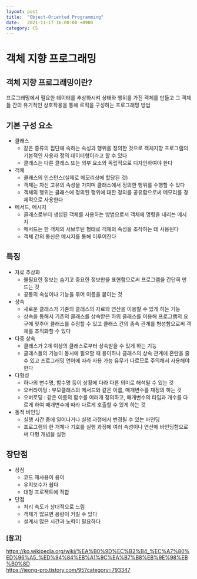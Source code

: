 ```yaml
---
layout: post
title:  "Object-Oriented Programming"
date:   2021-11-17 16:00:00 +0900
category: CS
---
```


# 객체 지향 프로그래밍

## 객체 지향 프로그래밍이란?

프로그래밍에서 필요한 데이터를 추상화시켜 상태와 행위를 가진 객체를 만들고
그 객체들 간의 유기적인 상호작용을 통해 로직을 구성하는 프로그래밍 방법

## 기본 구성 요소

- 클래스
  * 같은 종류의 집단에 속하는 속성과 행위를 정의한 것으로 객체지향 프로그램의
    기본적인 사용자 정의 데이터형이라고 할 수 있다
  * 클래스는 다른 클래스 또는 외부 요소와 독립적으로 디자인하여야 한다
- 객체
  * 클래스의 인스턴스(실제로 메모리상에 할당된 것)
  * 객체는 자신 고유의 속성을 가지며 클래스에서 정의한 행위를 수행할 수 있다
  * 객체의 행위는 클래스에 정의된 행위에 대한 정의를 공유함으로써 메모리를
    경제적으로 사용한다
- 메서드, 메시지
  * 클래스로부터 생성된 객체를 사용하는 방법으로서 객체에 명령을 내리는 메시지
  * 메서드는 한 객체의 서브루틴 형태로 객체의 속성을 조작하는 데 사용된다
  * 객체 간의 통신은 메시지를 통해 이루어진다

## 특징

- 자료 추상화
  * 불필요한 정보는 숨기고 중요한 정보만을 표현함으로써 프로그램을 간단히 만드는 것
  * 공통의 속성이나 기능을 묶어 이름을 붙이는 것
- 상속
  * 새로운 클래스가 기존의 클래스의 자료와 연산을 이용할 수 있게 하는 기능
  * 상속을 통해서 기존의 클래스를 상속받은 하위 클래스를 이용해 프로그램의 요구에 맞추어
    클래스를 수정할 수 있고 클래스 간의 종속 관계를 형성함으로써 객체를 조직화할 수 있다
- 다중 상속
  * 클래스가 2개 이상의 클래스로부터 상속받을 수 있게 하는 기능
  * 클래스들의 기능이 동시에 필요할 때 용이하나 클래스의 상속 관계에 혼란을 줄 수 있고
    프로그래밍 언어에 따라 사용 가능 유무가 다르므로 주의해서 사용해야 한다
- 다형성
  * 하나의 변수명, 함수명 등이 상황에 다라 다른 의미로 해석될 수 있는 것
  * 오버라이딩 : 부모클래스의 메서드와 같은 이름, 매개변수를 재정의 하는 것
  * 오버로딩 : 같은 이름의 함수를 여러개 정의하고, 매개변수의 타입과 개수를 다르게 하여
    매개변수에 따라 다르게 호출할 수 있게 하는 것
- 동적 바인딩
  * 실행 시간 중에 일어나거나 실행 과정에서 변경될 수 있는 바인딩
  * 프로그램의 한 개체나 기호를 실행 과정에 여러 속성이나 연산에 바인딩함으로써 다형 개념을 실현
  
## 장단점

- 장점
  * 코드 재사용이 용이
  * 유지보수가 쉽다
  * 대형 프로젝트에 적합
- 단점
  * 처리 속도가 상대적으로 느림
  * 객체가 많으면 용량이 커질 수 있다
  * 설계시 많은 시간과 노력이 필요하다

### [참고]
<https://ko.wikipedia.org/wiki/%EA%B0%9D%EC%B2%B4_%EC%A7%80%ED%96%A5_%ED%94%84%EB%A1%9C%EA%B7%B8%EB%9E%98%EB%B0%8D> <br>
<https://jeong-pro.tistory.com/95?category=793347>